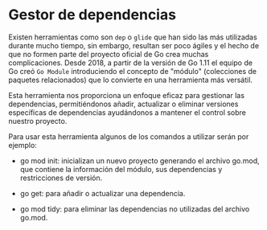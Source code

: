 
# Gestor de dependencias

Existen herramientas como son `dep` o `glide` que han sido las más utilizadas durante mucho tiempo, sin embargo, resultan ser poco ágiles y el hecho de que no formen parte del proyecto oficial de Go crea muchas complicaciones. Desde 2018, a partir de la versión de Go 1.11 el equipo de Go creó `Go Module` introduciendo el concepto de "módulo" (colecciones de paquetes relacionados) que lo convierte en una herramienta más versátil.

Esta herramienta nos proporciona un enfoque eficaz para gestionar las dependencias, permitiéndonos añadir, actualizar o eliminar versiones específicas de dependencias ayudándonos a mantener el control sobre nuestro proyecto.

Para usar esta herramienta algunos de los comandos a utilizar serán por ejemplo:

- go mod init: inicializan un nuevo proyecto generando el archivo go.mod, que contiene la información del módulo, sus dependencias y restricciones de versión.

- go get: para añadir o actualizar una dependencia.

- go mod tidy: para eliminar las dependencias no utilizadas del archivo go.mod.